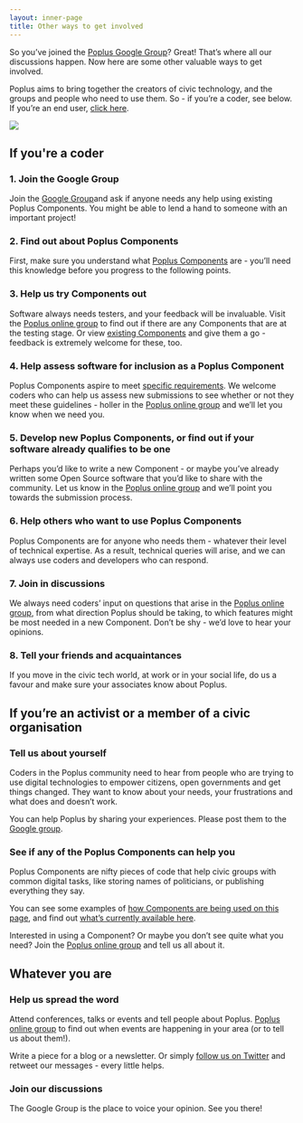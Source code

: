 ```yaml
---
layout: inner-page
title: Other ways to get involved
---
```


So you’ve joined the [Poplus Google Group](https://groups.google.com/forum/#!forum/poplus)? Great! That’s where all our discussions happen. Now here are some other valuable ways to get involved.

Poplus aims to bring together the creators of civic technology, and the groups and people who need to use them. So - if you’re a coder, see below. If you’re an end user, [click here](#activist).

<img src="{{ site.baseurl }}/assets/img/popluscon-talk.jpg" />

## If you're a coder

### 1. Join the Google Group

Join the [Google Group](https://groups.google.com/forum/#!forum/poplus)and ask if anyone needs any help using existing Poplus Components. You might be able to lend a hand to someone with an important project!

### 2. Find out about Poplus Components

First, make sure you understand what [Poplus Components](/components/) are - you’ll need this knowledge before you progress to the following points.

### 3. Help us try Components out

Software always needs testers, and your feedback will be invaluable. Visit  the [Poplus online group](https://groups.google.com/forum/#!forum/poplus) to find out if there are any Components that are at the testing stage. Or view [existing Components](/components/current/) and give them a go - feedback is extremely welcome for these, too.

### 4. Help assess software for inclusion as a Poplus Component
Poplus Components aspire to meet [specific requirements](/components/definition/). We welcome coders who can help us assess new submissions to see whether or not they meet these guidelines - holler in the [Poplus online group](https://groups.google.com/forum/#!forum/poplus) and we’ll let you know when we need you.

### 5. Develop new Poplus Components, or find out if your software already qualifies to be one

Perhaps you’d like to write a new Component - or maybe you’ve already written some Open Source software that you’d like to share with the community. Let us know in the [Poplus online group](https://groups.google.com/forum/#!forum/poplus) and we’ll point you towards the submission process.

### 6. Help others who want to use Poplus Components

Poplus Components are for anyone who needs them - whatever their level of technical expertise. As a result, technical queries will arise, and we can always use coders and developers who can respond.

### 7. Join in discussions

We always need coders’ input on questions that arise in the [Poplus online group](https://groups.google.com/forum/#!forum/poplus), from what direction Poplus should be taking, to which features might be most needed in a new Component. Don’t be shy - we’d love to hear your opinions.

### 8. Tell your friends and acquaintances

If you move in the civic tech world, at work or in your social life, do us a favour and make sure your associates know about Poplus.

<h2 id="activist">If you’re an activist or a member of a civic organisation</h2>

### Tell us about yourself

Coders in the Poplus community need to hear from people who are trying to use digital technologies to empower citizens, open governments and get things changed. They want to know about your needs, your frustrations and what does and doesn’t work.

You can help Poplus by sharing your experiences. Please post them to the [Google group](https://groups.google.com/forum/#!forum/poplus).

### See if any of the Poplus Components can help you

Poplus Components are nifty pieces of code that help civic groups with common digital tasks, like storing names of politicians, or publishing everything they say.

You can see some examples of [how Components are being used on this page](/components/examples/), and find out [what’s currently available here](/components/current/).

Interested in using a Component? Or maybe you don’t see quite what you need? Join the [Poplus online group](https://groups.google.com/forum/#!forum/poplus) and tell us all about it.

## Whatever you are

### Help us spread the word

Attend conferences, talks or events and tell people about Poplus. [Poplus online group](https://groups.google.com/forum/#!forum/poplus) to find out when events are happening in your area (or to tell us about them!).

Write a piece for a blog or a newsletter. Or simply [follow us on Twitter](https://twitter.com/poplusproject) and retweet our messages - every little helps.

### Join our discussions

The Google Group is the place to voice your opinion. See you there!

